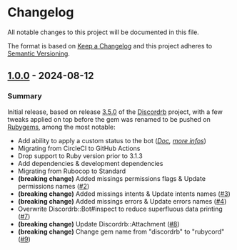 # Changelog

All notable changes to this project will be documented in this file.

The format is based on [Keep a Changelog](https://keepachangelog.com/en/1.0.0/)
and this project adheres to [Semantic Versioning](https://semver.org/spec/v2.0.0.html).

## [1.0.0] - 2024-08-12
[1.0.0]: https://github.com/dakurei-gems/rubycord/releases/tag/v1.0.0

### Summary

Initial release, based on release [3.5.0](https://github.com/shardlab/discordrb/releases/tag/v3.5.0) of the [Discordrb](https://github.com/shardlab/discordrb) project, with a few tweaks applied on top before the gem was renamed to be pushed on [Rubygems](https://rubygems.org), among the most notable:

- Add ability to apply a custom status to the bot (_[Doc](https://dakurei-gems.github.io/rubycord/v1.0.0/Rubycord/Bot.html#custom_status=-instance_method), [more infos](https://discord.com/developers/docs/change-log#aug-8-2023)_)
- Migrating from CircleCI to GitHub Actions
- Drop support to Ruby version prior to 3.1.3
- Add dependencies & development dependencies
- Migrating from Rubocop to Standard
- **(breaking change)** Added missings permissions flags & Update permissions names ([#2](https://github.com/dakurei-gems/rubycord/pull/2))
- **(breaking change)** Added missings intents & Update intents names ([#3](https://github.com/dakurei-gems/rubycord/pull/3))
- **(breaking change)** Added missings errors & Update errors names ([#4](https://github.com/dakurei-gems/rubycord/pull/4))
- Overwrite Discordrb::Bot#inspect to reduce superfluous data printing ([#7](https://github.com/dakurei-gems/rubycord/pull/7))
- **(breaking change)** Update Discordrb::Attachment ([#8](https://github.com/dakurei-gems/rubycord/pull/8))
- **(breaking change)** Change gem name from "discordrb" to "rubycord" ([#9](https://github.com/dakurei-gems/rubycord/pull/9))

